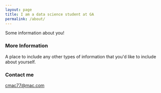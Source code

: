 ```yaml
---
layout: page
title: I am a data science student at GA
permalink: /about/
---
```


Some information about you!

### More Information

A place to include any other types of information that you'd like to include about yourself.

### Contact me

[cmac77@mac.com](mailto:cmac77@mac.com)